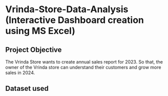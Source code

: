 # Vrinda-Store-Data-Analysis (Interactive Dashboard creation using MS Excel) 
## Project Objective
The Vrinda Store wants to create annual sales report for 2023. So that, the owner of the Vrinda store can understand their customers and grow more sales in 2024.
## Dataset used


